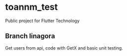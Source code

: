 # toannm_test

Public project for Flutter Technology

## Branch linagora

Get users from api, code with GetX and basic unit testing.
